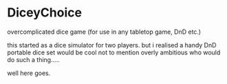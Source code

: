 # DiceyChoice
overcomplicated dice game (for use in any tabletop game, DnD etc.)

this started as a dice simulator for two players. 
but i realised a handy DnD portable dice set would be cool
not to mention overly ambitious
who would do such a thing.....

well here goes. 
